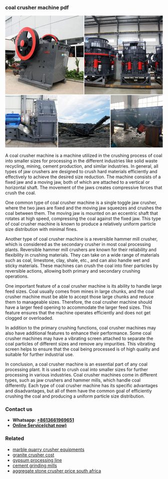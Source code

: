 <h3>coal crusher machine pdf</h3><img src='1706767952.jpg' alt=''><p>A coal crusher machine is a machine utilized in the crushing process of coal into smaller sizes for processing in the different industries like solid waste recycling, mining, cement production, and similar industries. In general, all types of jaw crushers are designed to crush hard materials efficiently and effectively to achieve the desired size reduction. The machine consists of a fixed jaw and a moving jaw, both of which are attached to a vertical or horizontal shaft. The movement of the jaws creates compressive forces that crush the coal.</p><p>One common type of coal crusher machine is a single toggle jaw crusher, where the two jaws are fixed and the moving jaw squeezes and crushes the coal between them. The moving jaw is mounted on an eccentric shaft that rotates at high speed, compressing the coal against the fixed jaw. This type of coal crusher machine is known to produce a relatively uniform particle size distribution with minimal fines.</p><p>Another type of coal crusher machine is a reversible hammer mill crusher, which is considered as the secondary crusher in most coal processing plants. Reversible hammer mill crushers are known for their reliability and flexibility in crushing materials. They can take on a wide range of materials such as coal, limestone, clay, shale, etc., and can also handle wet and sticky materials. These machines can crush the coal into finer particles by reversible actions, allowing both primary and secondary crushing operations.</p><p>One important feature of a coal crusher machine is its ability to handle large feed sizes. Coal usually comes from mines in large chunks, and the coal crusher machine must be able to accept those large chunks and reduce them to manageable sizes. Therefore, the coal crusher machine should have a larger feed opening to accommodate the larger feed sizes. This feature ensures that the machine operates efficiently and does not get clogged or overloaded.</p><p>In addition to the primary crushing functions, coal crusher machines may also have additional features to enhance their performance. Some coal crusher machines may have a vibrating screen attached to separate the coal particles of different sizes and remove any impurities. This vibrating screen helps to ensure that the coal being processed is of high quality and suitable for further industrial use.</p><p>In conclusion, a coal crusher machine is an essential part of any coal processing plant. It is used to crush coal into smaller sizes for further processing in various industries. Coal crusher machines come in different types, such as jaw crushers and hammer mills, which handle coal differently. Each type of coal crusher machine has its specific advantages and disadvantages, but all of them have the common goal of efficiently crushing the coal and producing a uniform particle size distribution.</p><h3>Contact us</h3><ul><li><strong>Whatsapp:&nbsp;<a href="https://wa.me/8613661969651">+8613661969651</a></strong></li><li><a href="https://swt.shibang-china.com/?git&amp;zhl&amp;coal crusher machine pdf"><strong>Online Service(chat now)</strong></a></li></ul><h3>Related</h3><ul><li><a href='marble quarry crusher equipments.md'>marble quarry crusher equipments</a></li><li><a href='granite crusher cost.md'>granite crusher cost</a></li><li><a href='gypsum processing line.md'>gypsum processing line</a></li><li><a href='cement grinding mills.md'>cement grinding mills</a></li><li><a href='aggregate stone crusher price south africa.md'>aggregate stone crusher price south africa</a></li></ul>
